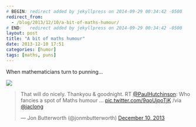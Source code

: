 ```yaml
---
# BEGIN: redirect added by jekyllpress on 2014-09-29 00:34:42 -0500
redirect_from:
  - /blog/2013/12/10/a-bit-of-maths-humour/
# END:   redirect added by jekyllpress on 2014-09-29 00:34:42 -0500
layout: post
title: "A bit of maths humour"
date: 2013-12-10 17:51
categories: [humor]
tags: [maths, puns]
---
```

When mathematicians turn to punning...

![](https://pbs.twimg.com/media/Ba41okNCIAAoBJj.jpg ) 

<blockquote class="twitter-tweet" lang="en"><p>That will do nicely. Thankyou &amp; goodnight. RT <a href="https://twitter.com/PaulHutchinson">@PaulHutchinson</a>: Who fancies a spot of Maths humour ... <a href="http://t.co/9qoUjpoTjK">pic.twitter.com/9qoUjpoTjK</a> /via <a href="https://twitter.com/jaclong">@jaclong</a></p>&mdash; Jon Butterworth (@jonmbutterworth) <a href="https://twitter.com/jonmbutterworth/statuses/410545227984674816">December 10, 2013</a></blockquote>
<script async src="//platform.twitter.com/widgets.js" charset="utf-8"></script>
